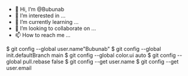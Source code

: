 - 👋 Hi, I’m @Bubunab
- 👀 I’m interested in ...
- 🌱 I’m currently learning ...
- 💞️ I’m looking to collaborate on ...
- 📫 How to reach me ...

<!---
Bubunab/Bubunab is a ✨ special ✨ repository because its `README.md` (this file) appears on your GitHub profile.
You can click the Preview link to take a look at your changes.
--->
$ git config --global user.name"Bubunab"
$ git config --global init.defaultBranch main
$ git config --global color.ui auto
$ git config --global pull.rebase false
$ git config --get user.name
$ git config --get user.email
